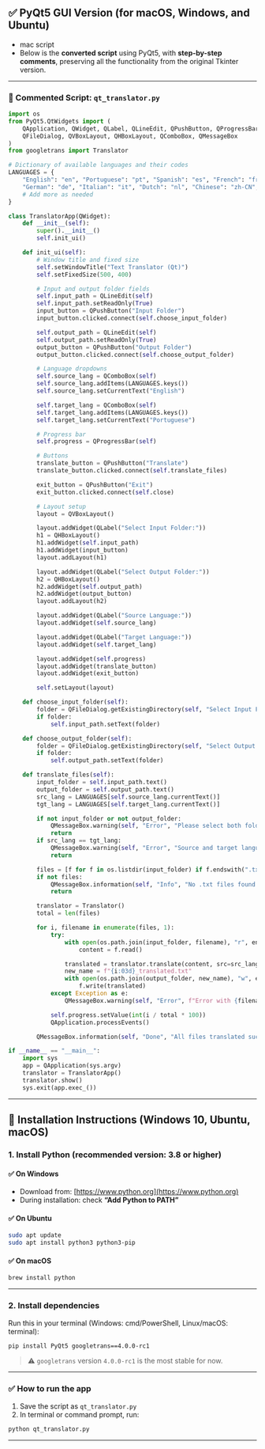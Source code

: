 ## ✅ PyQt5 GUI Version (for macOS, Windows, and Ubuntu)
- mac script
- Below is the **converted script** using PyQt5, with **step-by-step comments**, preserving all the functionality from the original Tkinter version.

---
### 🧠 Commented Script: `qt_translator.py`

```python
import os
from PyQt5.QtWidgets import (
    QApplication, QWidget, QLabel, QLineEdit, QPushButton, QProgressBar,
    QFileDialog, QVBoxLayout, QHBoxLayout, QComboBox, QMessageBox
)
from googletrans import Translator

# Dictionary of available languages and their codes
LANGUAGES = {
    "English": "en", "Portuguese": "pt", "Spanish": "es", "French": "fr",
    "German": "de", "Italian": "it", "Dutch": "nl", "Chinese": "zh-CN", "Japanese": "ja"
    # Add more as needed
}

class TranslatorApp(QWidget):
    def __init__(self):
        super().__init__()
        self.init_ui()

    def init_ui(self):
        # Window title and fixed size
        self.setWindowTitle("Text Translator (Qt)")
        self.setFixedSize(500, 400)

        # Input and output folder fields
        self.input_path = QLineEdit(self)
        self.input_path.setReadOnly(True)
        input_button = QPushButton("Input Folder")
        input_button.clicked.connect(self.choose_input_folder)

        self.output_path = QLineEdit(self)
        self.output_path.setReadOnly(True)
        output_button = QPushButton("Output Folder")
        output_button.clicked.connect(self.choose_output_folder)

        # Language dropdowns
        self.source_lang = QComboBox(self)
        self.source_lang.addItems(LANGUAGES.keys())
        self.source_lang.setCurrentText("English")

        self.target_lang = QComboBox(self)
        self.target_lang.addItems(LANGUAGES.keys())
        self.target_lang.setCurrentText("Portuguese")

        # Progress bar
        self.progress = QProgressBar(self)

        # Buttons
        translate_button = QPushButton("Translate")
        translate_button.clicked.connect(self.translate_files)

        exit_button = QPushButton("Exit")
        exit_button.clicked.connect(self.close)

        # Layout setup
        layout = QVBoxLayout()

        layout.addWidget(QLabel("Select Input Folder:"))
        h1 = QHBoxLayout()
        h1.addWidget(self.input_path)
        h1.addWidget(input_button)
        layout.addLayout(h1)

        layout.addWidget(QLabel("Select Output Folder:"))
        h2 = QHBoxLayout()
        h2.addWidget(self.output_path)
        h2.addWidget(output_button)
        layout.addLayout(h2)

        layout.addWidget(QLabel("Source Language:"))
        layout.addWidget(self.source_lang)

        layout.addWidget(QLabel("Target Language:"))
        layout.addWidget(self.target_lang)

        layout.addWidget(self.progress)
        layout.addWidget(translate_button)
        layout.addWidget(exit_button)

        self.setLayout(layout)

    def choose_input_folder(self):
        folder = QFileDialog.getExistingDirectory(self, "Select Input Folder")
        if folder:
            self.input_path.setText(folder)

    def choose_output_folder(self):
        folder = QFileDialog.getExistingDirectory(self, "Select Output Folder")
        if folder:
            self.output_path.setText(folder)

    def translate_files(self):
        input_folder = self.input_path.text()
        output_folder = self.output_path.text()
        src_lang = LANGUAGES[self.source_lang.currentText()]
        tgt_lang = LANGUAGES[self.target_lang.currentText()]

        if not input_folder or not output_folder:
            QMessageBox.warning(self, "Error", "Please select both folders.")
            return
        if src_lang == tgt_lang:
            QMessageBox.warning(self, "Error", "Source and target languages must be different.")
            return

        files = [f for f in os.listdir(input_folder) if f.endswith(".txt")]
        if not files:
            QMessageBox.information(self, "Info", "No .txt files found.")
            return

        translator = Translator()
        total = len(files)

        for i, filename in enumerate(files, 1):
            try:
                with open(os.path.join(input_folder, filename), "r", encoding="utf-8") as f:
                    content = f.read()

                translated = translator.translate(content, src=src_lang, dest=tgt_lang).text
                new_name = f"{i:03d}_translated.txt"
                with open(os.path.join(output_folder, new_name), "w", encoding="utf-8") as f:
                    f.write(translated)
            except Exception as e:
                QMessageBox.warning(self, "Error", f"Error with {filename}: {e}")

            self.progress.setValue(int(i / total * 100))
            QApplication.processEvents()

        QMessageBox.information(self, "Done", "All files translated successfully!")

if __name__ == "__main__":
    import sys
    app = QApplication(sys.argv)
    translator = TranslatorApp()
    translator.show()
    sys.exit(app.exec_())
```

---

## 💾 Installation Instructions (Windows 10, Ubuntu, macOS)

### 1. Install Python (recommended version: 3.8 or higher)

#### ✅ On Windows

* Download from: [https://www.python.org](https://www.python.org)
* During installation: check **“Add Python to PATH”**

#### ✅ On Ubuntu

```bash
sudo apt update
sudo apt install python3 python3-pip
```

#### ✅ On macOS

```bash
brew install python
```

---

### 2. Install dependencies

Run this in your terminal (Windows: cmd/PowerShell, Linux/macOS: terminal):

```bash
pip install PyQt5 googletrans==4.0.0-rc1
```

> ⚠️ `googletrans` version `4.0.0-rc1` is the most stable for now.

---

### ✅ How to run the app

1. Save the script as `qt_translator.py`
2. In terminal or command prompt, run:

```bash
python qt_translator.py
```

---
